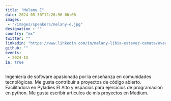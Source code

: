 ```yaml
---
title: "Melany E"
date: 2024-05-30T12:26:56-06:00
images: 
 - "/images/speakers/melany-e.jpg"
designation : ""
country: "mx"
twitter: ""
linkedin: "https://www.linkedin.com/in/melany-libia-estevez-camata/overlay/photo/"
github: ""
events: 
 - 2024-IA
ia: true
---
```


Ingeniería de software apasionada por la enseñanza en comunidades tecnológicas. Me gusta contribuir a proyectos de código abierto. Facilitadora en Pyladies El Alto y espacios para ejercicios de programación en python. Me gusta escribir articulos de mis proyectos en Medium.

